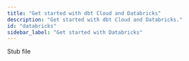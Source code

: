 ```yaml
---
title: "Get started with dbt Cloud and Databricks"
description: "Get started with dbt Cloud and Databricks."
id: "databricks"
sidebar_label: "Get started with Databricks"
---
```


Stub file